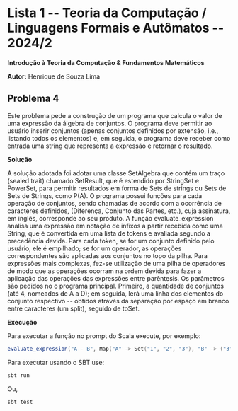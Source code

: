 # Lista 1 -- Teoria da Computação / Linguagens Formais e Autômatos -- 2024/2

**Introdução à Teoria da Computação & Fundamentos Matemáticos**

**Autor:** Henrique de Souza Lima

## Problema 4

Este problema pede a construção de um programa que calcula o valor de uma expressão da álgebra de conjuntos. O programa
deve permitir ao usuário inserir conjuntos (apenas conjuntos definidos por extensão, i.e., listando
todos os elementos) e, em seguida, o programa deve receber como entrada uma string que
representa a expressão e retornar o resultado.

**Solução**

A solução adotada foi adotar uma classe SetAlgebra que contém um traço (sealed trait) chamado SetResult, que é
estendido por StringSet e PowerSet, para permitir resultados em forma de Sets de strings ou Sets de Sets de Strings, como P(A). 
O programa possui funções para cada operação de conjuntos, sendo chamadas de acordo com a ocorrência de caracteres definidos, 
(Diferença, Conjunto das Partes, etc.), cuja assinatura, em inglês, corresponde ao seu produto. A função 
evaluate_expression analisa uma expressão em notação de infixos a partir recebida como uma String, que é convertida em uma
lista de  tokens e avaliada segundo a precedência devida. Para cada token, se for um conjunto definido pelo usuário, 
ele é empilhado; se for um operador, as operações correspondentes são aplicadas aos conjuntos no topo da pilha. 
Para expressões mais complexas, fez-se utilização de uma pilha de operadores de modo que as operações ocorram na ordem devida
para fazer a aplicação das operações das expressões entre parêntesis. 
Os parâmetros são pedidos no o programa principal. Primeiro, a quantidade de conjuntos (até 4, nomeados de A a D); em seguida, 
lerá uma linha dos elementos do conjunto respectivo -- obtidos através da separação por espaço em branco entre 
caracteres (um split), seguido de toSet. 

**Execução**

Para executar a função no prompt do Scala execute, por exemplo:


```scala 
evaluate_expression("A - B", Map("A" -> Set("1", "2", "3"), "B" -> ("3", "4")))
```

Para executar usando o SBT use:


```bash
sbt run
```

Ou,

```bash
sbt test
```
